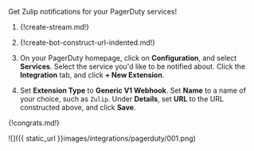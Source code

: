 Get Zulip notifications for your PagerDuty services!

1. {!create-stream.md!}

1. {!create-bot-construct-url-indented.md!}

1. On your PagerDuty homepage, click on **Configuration**, and
   select **Services**. Select the service you'd like to be notified
   about. Click the **Integration** tab, and click **+ New Extension**.

1. Set **Extension Type** to **Generic V1 Webhook**. Set **Name** to a name
   of your choice, such as `Zulip`. Under **Details**, set **URL** to the
   URL constructed above, and click **Save**.

{!congrats.md!}

![]({{ static_url }}images/integrations/pagerduty/001.png)
